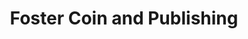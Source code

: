 ---
title: "Foster Coin and Publishing"
url: /berkeley/foster-coin-and-publishing/
shop: collector
---